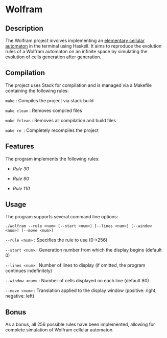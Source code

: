 # Wolfram

## Description

The Wolfram project involves implementing an [elementary cellular automaton](https://en.wikipedia.org/wiki/Elementary_cellular_automaton) in the terminal using Haskell. It aims to reproduce the evolution rules of a Wolfram automaton on an infinite space by simulating the evolution of cells generation after generation.


## Compilation

The project uses Stack for compilation and is managed via a Makefile containing the following rules:

```make``` : Compiles the project via stack build

```make clean``` :  Removes compiled files

```make fclean``` :  Removes all compilation and build files

```make re ```: Completely recompiles the project

## Features

The program implements the following rules: 

- *Rule 30*

- *Rule 90*

- *Rule 110*

## Usage

The program supports several command line options:

```./wolfram --rule <num> [--start <num>] [--lines <num>] [--window <num>] [--move <num>]```


```--rule <num>``` :  Specifies the rule to use (0->256)

```--start <num>``` : Generation number from which the display begins (default 0)

```--lines <num>``` : Number of lines to display (if omitted, the program continues indefinitely)

```--window <num>``` : Number of cells displayed on each line (default 80)

```--move <num>``` : Translation applied to the display window (positive: right, negative: left)

## Bonus

As a bonus, all 256 possible rules have been implemented, allowing for complete simulation of Wolfram cellular automaton.
